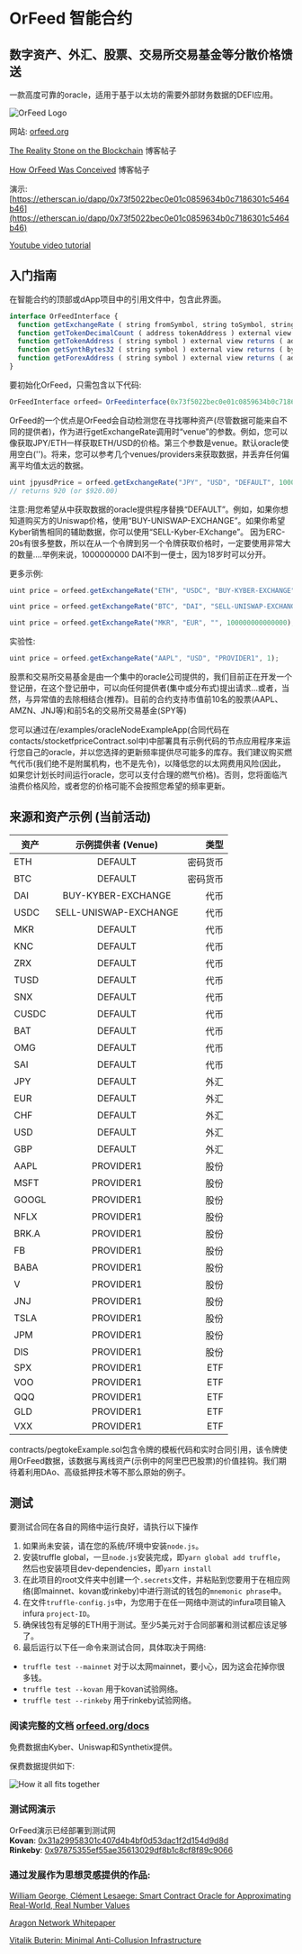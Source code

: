 # OrFeed 智能合约

## 数字资产、外汇、股票、交易所交易基金等分散价格馈送

一款高度可靠的oracle，适用于基于以太坊的需要外部财务数据的DEFI应用。

![OrFeed Logo](https://www.orfeed.org/images/orfeed.png)


网站: [orfeed.org](https://www.orfeed.org)

[The Reality Stone on the Blockchain](https://medium.com/proof-of-fintech/the-reality-stone-on-the-blockchain-accessible-to-all-1654a3ec71a7) 博客帖子

[How OrFeed Was Conceived](https://medium.com/proof-of-fintech/introducing-orfeed-aa323342d34c) 博客帖子

演示: [https://etherscan.io/dapp/0x73f5022bec0e01c0859634b0c7186301c5464b46](https://etherscan.io/dapp/0x73f5022bec0e01c0859634b0c7186301c5464b46)

[Youtube video tutorial](https://youtu.be/LK1BiSveEI4)


## 入门指南

在智能合约的顶部或dApp项目中的引用文件中，包含此界面。

```javascript
interface OrFeedInterface {
  function getExchangeRate ( string fromSymbol, string toSymbol, string venue, uint256 amount ) external view returns ( uint256 );
  function getTokenDecimalCount ( address tokenAddress ) external view returns ( uint256 );
  function getTokenAddress ( string symbol ) external view returns ( address );
  function getSynthBytes32 ( string symbol ) external view returns ( bytes32 );
  function getForexAddress ( string symbol ) external view returns ( address );
}
```

要初始化OrFeed，只需包含以下代码:

```javascript
OrFeedInterface orfeed= OrFeedinterface(0x73f5022bec0e01c0859634b0c7186301c5464b46);

```

OrFeed的一个优点是OrFeed会自动检测您在寻找哪种资产(尽管数据可能来自不同的提供者)，作为进行getExchangeRate调用时“venue”的参数。例如，您可以像获取JPY/ETH一样获取ETH/USD的价格。第三个参数是venue。默认oracle使用空白('')。将来，您可以参考几个venues/providers来获取数据，并丢弃任何偏离平均值太远的数据。

```javascript
uint jpyusdPrice = orfeed.getExchangeRate("JPY", "USD", "DEFAULT", 100000);
// returns 920 (or $920.00)
```

注意:用您希望从中获取数据的oracle提供程序替换“DEFAULT”。例如，如果你想知道购买方的Uniswap价格，使用“BUY-UNISWAP-EXCHANGE”。如果你希望Kyber销售相同的辅助数据，你可以使用“SELL-Kyber-EXchange”。 因为ERC-20s有很多整数，所以在从一个令牌到另一个令牌获取价格时，一定要使用非常大的数量....举例来说，1000000000 DAI不到一便士，因为18岁时可以分开。

更多示例:

```javascript
uint price = orfeed.getExchangeRate("ETH", "USDC", "BUY-KYBER-EXCHANGE", 100000000000000);
```

```javascript
uint price = orfeed.getExchangeRate("BTC", "DAI", "SELL-UNISWAP-EXCHANGE", 100);
```

```javascript
uint price = orfeed.getExchangeRate("MKR", "EUR", "", 100000000000000);
```


实验性:


```javascript
uint price = orfeed.getExchangeRate("AAPL", "USD", "PROVIDER1", 1);
```


股票和交易所交易基金是由一个集中的oracle公司提供的，我们目前正在开发一个登记册，在这个登记册中，可以向任何提供者(集中或分布式)提出请求...或者，当然，与异常值的去除相结合(推荐)。目前的合约支持市值前10名的股票(AAPL、AMZN、JNJ等)和前5名的交易所交易基金(SPY等)

您可以通过在/examples/oracleNodeExampleApp(合同代码在contacts/stocketfpriceContract.sol中)中部署具有示例代码的节点应用程序来运行您自己的oracle，并以您选择的更新频率提供尽可能多的库存。我们建议购买燃气代币(我们绝不是附属机构，也不是先令)，以降低您的以太网费用风险(因此，如果您计划长时间运行oracle，您可以支付合理的燃气价格)。否则，您将面临汽油费价格风险，或者您的价格可能不会按照您希望的频率更新。

## 来源和资产示例 (当前活动)


| 资产       | 示例提供者 (Venue)           | 类型  |
| ------------- |:-------------:| -----:|
| ETH      | DEFAULT | 密码货币 |
| BTC      | DEFAULT | 密码货币 |
| DAI      | BUY-KYBER-EXCHANGE      |   代币 |
| USDC | SELL-UNISWAP-EXCHANGE    |    代币 |
| MKR      | DEFAULT | 代币 |
| KNC      | DEFAULT      |   代币 |
| ZRX | DEFAULT    |    代币 |
| TUSD | DEFAULT    |    代币 |
| SNX | DEFAULT    |    代币 |
| CUSDC | DEFAULT    |    代币 |
| BAT | DEFAULT    |    代币 |
| OMG | DEFAULT    |    代币 |
| SAI | DEFAULT    |    代币 |
| JPY | DEFAULT    |    外汇 |
| EUR | DEFAULT    |    外汇 |
| CHF | DEFAULT    |    外汇 |
| USD | DEFAULT    |    外汇 |
| GBP | DEFAULT    |    外汇 |
| AAPL | PROVIDER1    |    股份 |
| MSFT | PROVIDER1    |    股份 |
| GOOGL | PROVIDER1    |    股份 |
| NFLX | PROVIDER1    |    股份 |
| BRK.A | PROVIDER1    |    股份 |
| FB | PROVIDER1    |    股份 |
| BABA | PROVIDER1    |    股份 |
| V | PROVIDER1    |    股份 |
| JNJ | PROVIDER1    |    股份 |
| TSLA | PROVIDER1    |    股份 |
| JPM | PROVIDER1    |    股份 |
| DIS | PROVIDER1    |    股份 |
| SPX | PROVIDER1    |    ETF |
| VOO | PROVIDER1    |    ETF |
| QQQ | PROVIDER1    |    ETF |
| GLD | PROVIDER1    |    ETF |
| VXX | PROVIDER1    |    ETF |



contracts/pegtokeExample.sol包含令牌的模板代码和实时合同引用，该令牌使用OrFeed数据，该数据与离线资产(示例中的阿里巴巴股票)的价值挂钩。我们期待着利用DAo、高级抵押技术等不那么原始的例子。

## 测试

要测试合同在各自的网络中运行良好，请执行以下操作

1. 如果尚未安装，请在您的系统/环境中安装`node.js`。
2. 安装truffle global，一旦`node.js`安装完成，即`yarn global add truffle`，然后也安装项目dev-dependencies，即`yarn install`
3. 在此项目的root文件夹中创建一个`.secrets`文件，并粘贴到您要用于在相应网络(即mainnet、kovan或rinkeby)中进行测试的钱包的`mnemonic phrase`中。
4. 在文件`truffle-config.js`中，为您用于在任一网络中测试的infura项目输入infura `project-ID`。
5. 确保钱包有足够的ETH用于测试。至少5美元对于合同部署和测试都应该足够了。
6. 最后运行以下任一命令来测试合同，具体取决于网络:
  - `truffle test --mainnet` 对于以太网mainnet，要小心，因为这会花掉你很多钱。
  - `truffle test --kovan` 用于kovan试验网络。
  - `truffle test --rinkeby` 用于rinkeby试验网络。

### 阅读完整的文档 [orfeed.org/docs](https://www.orfeed.org/docs)

免费数据由Kyber、Uniswap和Synthetix提供。

保费数据提供如下:

![How it all fits together](https://www.orfeed.org/images/diagram.png)

### 测试网演示
OrFeed演示已经部署到测试网  
**Kovan**: [0x31a29958301c407d4b4bf0d53dac1f2d154d9d8d](https://kovan.etherscan.io/address/0x31a29958301c407d4b4bf0d53dac1f2d154d9d8d)  
**Rinkeby**: [0x97875355ef55ae35613029df8b1c8cf8f89c9066](https://rinkeby.etherscan.io/address/0x97875355ef55ae35613029df8b1c8cf8f89c9066) 


### 通过发展作为思想灵感提供的作品:

[William George, Clément Lesaege: Smart Contract Oracle for Approximating Real-World, Real Number Values](http://drops.dagstuhl.de/opus/volltexte/2019/11396/pdf/OASIcs-Tokenomics-2019-6.pdf)

[Aragon Network Whitepaper](https://github.com/aragon/whitepaper)

[Vitalik Buterin: Minimal Anti-Collusion Infrastructure ](https://ethresear.ch/t/minimal-anti-collusion-infrastructure/5413)



